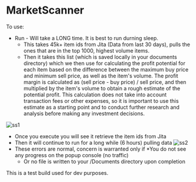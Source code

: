 # MarketScanner


To use:
* Run - Will take a LONG time. It is best to run durning sleep.
  - This takes 45k+ item ids from Jita (Data from last 30 days), pulls the ones that are in the top 1000, highest volume items. 
  - Then it takes this list (which is saved locally in your documents directory) which we then use for calculating the profit potential for each item based on the difference between the maximum buy price and minimum sell price, as well as the item's volume. The profit margin is calculated as (sell price - buy price) / sell price, and then multiplied by the item's volume to obtain a rough estimate of the potential profit. This calculation does not take into account transaction fees or other expenses, so it is important to use this estimate as a starting point and to conduct further research and analysis before making any investment decisions.

![ss1](https://user-images.githubusercontent.com/30472756/222958625-972f57dd-7258-4324-b1e5-a32d849d600f.PNG)
  - Once you execute you will see it retrieve the item ids from Jita
  - Then it will continue to run for a long while (6 hours) pulling data
 ![ss2](https://user-images.githubusercontent.com/30472756/222958670-b55123e3-c2e8-402c-a9ee-1bfaf539acb0.PNG)
  - These errors are normal, concern is warranted only if 
      *You do not see any progress on the popup console (no traffic) 
      * Or no file is written to your /Documents directory upon completion 


This is a test build used for dev purposes.
